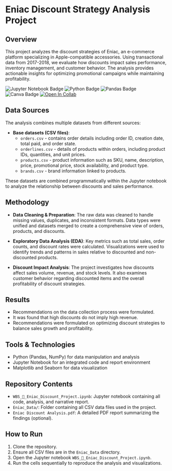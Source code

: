 # Eniac Discount Strategy Analysis Project

## Overview

This project analyzes the discount strategies of Eniac, an e-commerce platform specializing in Apple-compatible accessories. Using transactional data from 2017-2018, we evaluate how discounts impact sales performance, inventory management, and customer behavior. The analysis provides actionable insights for optimizing promotional campaigns while maintaining profitability.

![Jupyter Notebook Badge](https://img.shields.io/badge/Made_with-Jupyter-orange?logo=Jupyter)
![Python Badge](https://img.shields.io/badge/Python-3.8%2B-blue?logo=python)
![Pandas Badge](https://img.shields.io/badge/Analysis-Pandas-yellowgreen)
![Canva Badge](https://img.shields.io/badge/Presentation-Canva-00C4CC?logo=canva&logoColor=white)
[![Open In Collab](https://colab.research.google.com/assets/colab-badge.svg)](https://colab.research.google.com/github/Naereen/badges)

## Data Sources

The analysis combines multiple datasets from different sources:

- **Base datasets (CSV files)**:
  - `orders.csv` - contains order details including order ID, creation date, total paid, and order state.
  - `orderlines.csv` - details of products within orders, including product IDs, quantities, and unit prices.
  - `products.csv` - product information such as SKU, name, description, price, promotional price, stock availability, and product type.
  - `brands.csv` - brand information linked to products.

These datasets are combined programmatically within the Jupyter notebook to analyze the relationship between discounts and sales performance.

## Methodology

- **Data Cleaning & Preparation**:
  The raw data was cleaned to handle missing values, duplicates, and inconsistent formats. Data types were unified and datasets merged to create a comprehensive view of orders, products, and discounts.

- **Exploratory Data Analysis (EDA)**:
  Key metrics such as total sales, order counts, and discount rates were calculated. Visualizations were used to identify trends and patterns in sales relative to discounted and non-discounted products.

- **Discount Impact Analysis**:
  The project investigates how discounts affect sales volume, revenue, and stock levels. It also examines customer behavior regarding discounted items and the overall profitability of discount strategies.

## Results

- Recommendations on the data collection process were formulated.
- It was found that high discounts do not imply high revenue.
- Recommendations were formulated on optimizing discount strategies to balance sales growth and profitability.

## Tools & Technologies

- Python (Pandas, NumPy) for data manipulation and analysis
- Jupyter Notebook for an integrated code and report environment
- Matplotlib and Seaborn for data visualization

## Repository Contents

- `WBS_🦈_Eniac_Discount_Project.ipynb`: Jupyter notebook containing all code, analysis, and narrative report.
- `Eniac_Data/`: Folder containing all CSV data files used in the project.
- `Eniac Discount Analysis.pdf`: A detailed PDF report summarizing the findings (optional).

## How to Run

1. Clone the repository.
2. Ensure all CSV files are in the `Eniac_Data` directory.
3. Open the Jupyter notebook `WBS_🦈_Eniac_Discount_Project.ipynb`.
4. Run the cells sequentially to reproduce the analysis and visualizations.


